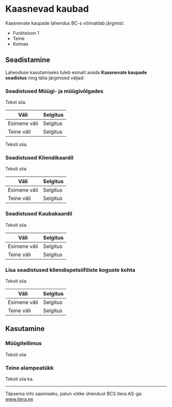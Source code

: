 # Kaasnevad kaubad
Kaasnevate kaupade lahendus BC-s võimaldab järgmist:

- Funktsioon 1
- Teine
- Kolmas

## Seadistamine
Lahenduse kasutamiseks tuleb esmalt avada **Kaasnevate kaupade seadistus** ning täita järgmised väljad:

### Seadistused Müügi- ja müügivõlgades

Tekst siia.

|Väli|Selgitus|
|---|---| 
| Esimene väli | Selgitus |
| Teine väli | Selgitus |

Teksti siia.   

### Seadistused Kliendikaardil

Teksti siia.

|Väli|Selgitus|
|---|---| 
| Esimene väli | Selgitus |
| Teine väli | Selgitus |

### Seadistused Kaubakaardil

Teksti siia.

|Väli|Selgitus|
|---|---| 
| Esimene väli | Selgitus |
| Teine väli | Selgitus |

### Lisa seadistused kliendispetsiifiliste koguste kohta

Teksti siia.

|Väli|Selgitus|
|---|---| 
| Esimene väli | Selgitus |
| Teine väli | Selgitus |

## Kasutamine
### Müügitellimus

Teksti siia

### Teine alampeatükk

Teksti siia ka.

---

Täpsema info saamiseks, palun võtke ühendust BCS Itera AS-ga:
<a href="https://www.itera.ee/" target="_blank">www.itera.ee</a>

